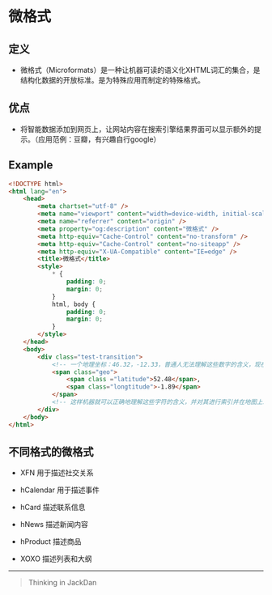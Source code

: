# 微格式

## 定义
- 微格式（Microformats）是一种让机器可读的语义化XHTML词汇的集合，是结构化数据的开放标准。是为特殊应用而制定的特殊格式。 　　

## 优点
- 将智能数据添加到网页上，让网站内容在搜索引擎结果界面可以显示额外的提示。（应用范例：豆瓣，有兴趣自行google）

## Example

```html
<!DOCTYPE html>
<html lang="en">
    <head>
        <meta chartset="utf-8" />
        <meta name="viewport" content="width=device-width, initial-scale=1.0" />
        <meta name="referrer" content="origin" />
        <meta property="og:description" content="微格式" />
        <meta http-equiv="Cache-Control" content="no-transform" />
        <meta http-equiv="Cache-Control" content="no-siteapp" />
        <meta http-equiv="X-UA-Compatible" content="IE=edge" />
        <title>微格式</title>
        <style>
            * {
                padding: 0;
                margin: 0;
            }
            html, body {
                padding: 0;
                margin: 0;
            }
        </style>
    </head>
    <body>
        <div class="test-transition">
            <!-- 一个地理坐标：46.32，-12.33，普通人无法理解这些数字的含义，现在把它做成微格式 -->
            <span class="geo">
                <span class ="latitude">52.48</span>,
                <span class="longtitude">-1.89</span>
            </span>
            <!-- 这样机器就可以正确地理解这些字符的含义，并对其进行索引并在地图上发现相应位置，导出到GPS设备，或者用于其他的用途。 -->
        </div>
    </body>
</html>
``` 

## 不同格式的微格式

- XFN 用于描述社交关系

- hCalendar  用于描述事件

- hCard   描述联系信息

- hNews  描述新闻内容

- hProduct 描述商品

- XOXO 描述列表和大纲　

------

> Thinking in JackDan